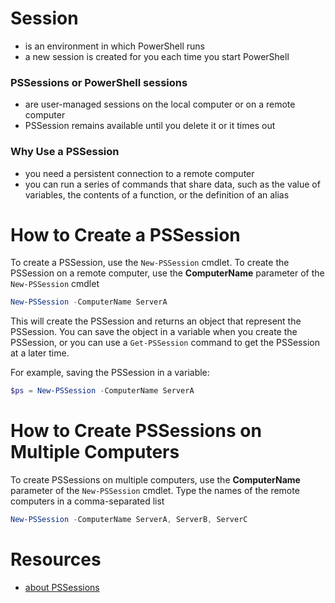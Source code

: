 # Session
- is an environment in which PowerShell runs
- a new session is created for you each time you start PowerShell

### PSSessions or PowerShell sessions
- are user-managed sessions on the local computer or on a remote computer
- PSSession remains available until you delete it or it times out

### Why Use a PSSession
- you need a persistent connection to a remote computer
- you can run a series of commands that share data, such as the value of variables, the contents of a function, or the definition of an alias

#  How to Create a PSSession
To create a PSSession, use the `New-PSSession` cmdlet. To create the PSSession on a remote computer, use the **ComputerName** parameter of the `New-PSSession` cmdlet
```powershell
New-PSSession -ComputerName ServerA
```
This will create the PSSession and returns an object that represent the PSSession. You can save the object in a variable when you create the PSSession, or you can use a `Get-PSSession` command to get the PSSession at a later time.

For example, saving the PSSession in a variable:
```powershell
$ps = New-PSSession -ComputerName ServerA
```

# How to Create PSSessions on Multiple Computers
To create PSSessions on multiple computers, use the **ComputerName** parameter of the `New-PSSession` cmdlet. Type the names of the remote computers in a comma-separated list

```powershell
New-PSSession -ComputerName ServerA, ServerB, ServerC
```


# Resources
- [about PSSessions](https://learn.microsoft.com/en-us/powershell/module/microsoft.powershell.core/about/about_pssessions?view=powershell-7.3)